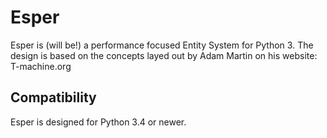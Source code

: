 Esper
=====
Esper is (will be!) a performance focused Entity System for Python 3.
The design is based on the concepts layed out by Adam Martin on his
website: T-machine.org


Compatibility
-------------
Esper is designed for Python 3.4 or newer.